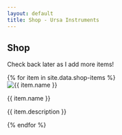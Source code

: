 ```yaml
---
layout: default
title: Shop - Ursa Instruments
---
```


## Shop

Check back later as I add more items!

<div class="shop-items">
    {% for item in site.data.shop-items %}
    <div class="shop-item">
        <img alt="{{ item.name }}" src="{{ item.image }}"/>
        <p class="item-name">{{ item.name }}</p>
        <p class="item-desc">{{ item.description }}</p>
    </div>
    {% endfor %}
</div>